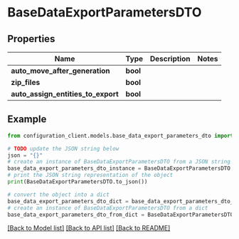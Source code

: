 # BaseDataExportParametersDTO


## Properties

Name | Type | Description | Notes
------------ | ------------- | ------------- | -------------
**auto_move_after_generation** | **bool** |  | 
**zip_files** | **bool** |  | 
**auto_assign_entities_to_export** | **bool** |  | 

## Example

```python
from configuration_client.models.base_data_export_parameters_dto import BaseDataExportParametersDTO

# TODO update the JSON string below
json = "{}"
# create an instance of BaseDataExportParametersDTO from a JSON string
base_data_export_parameters_dto_instance = BaseDataExportParametersDTO.from_json(json)
# print the JSON string representation of the object
print(BaseDataExportParametersDTO.to_json())

# convert the object into a dict
base_data_export_parameters_dto_dict = base_data_export_parameters_dto_instance.to_dict()
# create an instance of BaseDataExportParametersDTO from a dict
base_data_export_parameters_dto_from_dict = BaseDataExportParametersDTO.from_dict(base_data_export_parameters_dto_dict)
```
[[Back to Model list]](../README.md#documentation-for-models) [[Back to API list]](../README.md#documentation-for-api-endpoints) [[Back to README]](../README.md)


